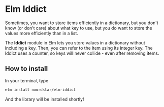# Elm Iddict

Sometimes, you want to store items efficiently in a dictionary, but you don't
know (or don't care) about what key to use, but you do want to store the values
more efficiently than in a list.

The **Iddict** module in Elm lets you store values in a dictionary without
including a key. Then, you can refer to the item using its integer key. The
Iddict uses a counter, so keys will never collide - even after removing items.

## How to install

In your terminal, type

```sh
elm install noordstar/elm-iddict
```

And the library will be installed shortly!
